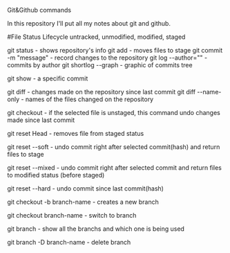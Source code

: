 Git&Github commands

In this repository I'll put all my notes about git and github.

#File Status Lifecycle
    untracked, unmodified, modified, staged

git status - shows repository's info
git add - moves files to stage
git commit -m "message" - record changes to the repository
git log --author="" - commits by author
git shortlog --graph - graphic of commits tree

git show <hash> - a specific commit

git diff - changes made on the repository since last commit
git diff --name-only - names of the files changed on the repository

git checkout <file> - if the selected file is  unstaged, this command undo changes made since last commit

git reset Head <file> - removes file from staged status

git reset --soft <hash> - undo commit right after selected commit(hash) and return files to stage

git reset --mixed <hash> - undo commit right after selected commit and return files to modified status (before staged)

git reset --hard <hash> - undo commit since last commit(hash)

git checkout -b branch-name - creates a new branch

git checkout branch-name - switch to branch

git branch - show all the branchs and which one is being used

git branch -D branch-name - delete branch
